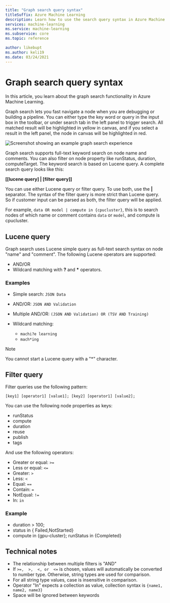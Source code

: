 ```yaml
---
title: "Graph search query syntax"
titleSuffix: Azure Machine Learning
description: Learn how to use the search query syntax in Azure Machine Learning designer to search for nodes in pipeline graph.
services: machine-learning
ms.service: machine-learning
ms.subservice: core
ms.topic: reference

author: likebupt
ms.author: keli19
ms.date: 03/24/2021
---
```

# Graph search query syntax

In this article, you learn about the graph search functionality in Azure Machine Learning. 

Graph search lets you fast navigate a node when you are debugging or building a pipeline. You can either type the key word or query in the input box in the toolbar, or under search tab in the left panel to trigger search. All matched result will be highlighted in yellow in canvas, and if you select a result in the left panel, the node in canvas will be highlighted in red.

![Screenshot showing an example graph search experience](media/search/graph-search-0322.png)

Graph search supports full-text keyword search on node name and comments. You can also filter on node property like runStatus, duration, computeTarget. The keyword search is based on Lucene query. A complete search query looks like this:  

**[[lucene query] | [filter query]]** 

You can use either Lucene query or filter query. To use both, use the **|** separator. The syntax of the filter query is more strict than Lucene query. So if customer input can be parsed as both, the filter query will be applied.

For example, `data OR model | compute in {cpucluster}`, this is to search nodes of which name or comment contains `data` or `model`, and compute is cpucluster.
 

## Lucene query

Graph search uses Lucene simple query as full-text search syntax on node "name" and "comment". The following Lucene operators are supported:

 
- AND/OR
- Wildcard matching with **?** and **\*** operators.

### Examples

- Simple search: `JSON Data`

- AND/OR: `JSON AND Validation`

- Multiple AND/OR: `(JSON AND Validation) OR (TSV AND Training)`

 
- Wildcard matching: 
    - `machi?e learning`
    - `mach*ing`
 
>[!NOTE]
> You cannot start a Lucene query with a "*" character.

##  Filter query

 
Filter queries use the following pattern:
 
`[key1] [operator1] [value1]; [key2] [operator1] [value2];`

 
You can use the following node properties as keys:

- runStatus
- compute
- duration
- reuse
- publish
- tags

And use the following operators:

- Greater or equal: `>=`
- Less or equal: `<=`
- Greater: `>`
- Less: `<`
- Equal: `==`
- Contain: `=`
- NotEqual: `!=`
- In: `in`

 
 

### Example

- duration > 100;
- status in { Failed,NotStarted}
- compute in {gpu-cluster}; runStatus in {Completed}

## Technical notes

- The relationship between multiple filters is "AND"
- If `>=,  >,  <, or  <=` is chosen, values will automatically be converted to number type. Otherwise, string types are used for comparison.
- For all string type values, case is insensitive in comparison.
- Operator "In" expects a collection as value, collection syntax is `{name1, name2, name3}`
- Space will be ignored between keywords
